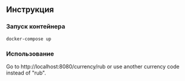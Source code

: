 ## Инструкция
### Запуск контейнера
``docker-compose up``
### Использование
Go to http://localhost:8080/currency/rub or use another currency code instead of "rub".